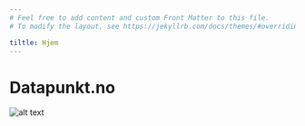 ```yaml
---
# Feel free to add content and custom Front Matter to this file.
# To modify the layout, see https://jekyllrb.com/docs/themes/#overriding-theme-defaults

tiltle: Hjem
---
```


# Datapunkt.no

![alt text](https://www.solland.no/wp-content/uploads/elko61180.jpg "RJ45 datapunkt")
